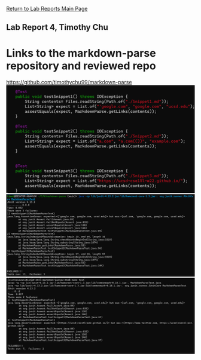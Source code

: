[Return to Lab Reports Main Page](../index.md)
## Lab Report 4, Timothy Chu

# Links to the markdown-parse repository and reviewed repo
https://github.com/timothychu99/markdown-parse
![](TestSnippetsCode.png)
![](SnippetOutpustOwnTests.png)
![](RunReviewedSnippetTests.png)
